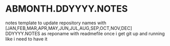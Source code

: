 # ABMONTH.DDYYYY.NOTES
notes template to update repository names with [JAN,FEB,MAR,APR,MAY,JUN,JUL,AUG,SEP,OCT,NOV,DEC] DDYYYY.NOTES as reponame with readmefile once i get git up and running like i need to have it
